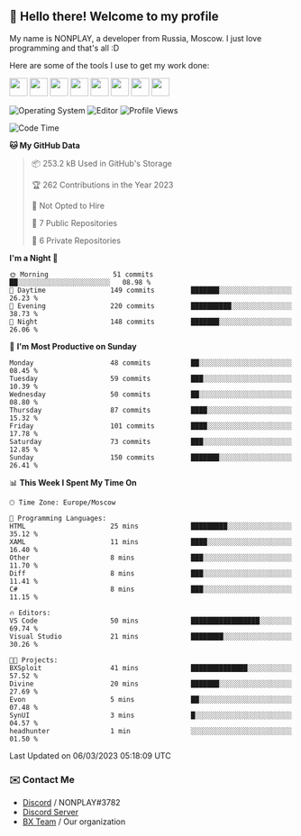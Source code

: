 ## :wave: Hello there! Welcome to my profile

My name is NONPLAY, a developer from Russia, Moscow. I just love programming and that's all :D

Here are some of the tools I use to get my work done:

<kbd><img height="32" src="https://img.icons8.com/color/2x/visual-studio-code-2019.png"></kbd>
<kbd><img height="32" src="https://img.icons8.com/color/2x/linux.png"></kbd>
<kbd><img height="32" src="https://img.icons8.com/fluent/2x/console.png"></kbd>
<kbd><img height="32" src="https://img.icons8.com/color/2x/open-source.png"></kbd>
<kbd><img height="32" src="https://img.icons8.com/color/2x/git.png"></kbd>
<kbd><img height="32" src="https://img.icons8.com/color/2x/nginx.png"></kbd>
<a href="?#gh-light-mode-only"><kbd><img height="32" src="https://img.icons8.com/metro/2x/mysql.png"></kbd></a>
<a href="?#gh-dark-mode-only"><kbd><img height="32" src="https://img.icons8.com/FFFFFF/metro/2x/mysql.png"></kbd></a>

![Operating System](https://img.shields.io/badge/OS-Windows%2010%20Pro-informational?style=for-the-badge&logo=Windows&logoColor=white&color=007ec6)
![Editor](https://img.shields.io/badge/Editor-VS%20Code-informational?style=for-the-badge&logo=Visual%20Studio%20Code&logoColor=white&color=007ec6)
![Profile Views](https://komarev.com/ghpvc/?username=NONPLAYT&color=blue&style=for-the-badge)

<!--START_SECTION:waka-->
![Code Time](http://img.shields.io/badge/Code%20Time-77%20hrs%2049%20mins-blue)

**🐱 My GitHub Data** 

> 📦 253.2 kB Used in GitHub's Storage 
 > 
> 🏆 262 Contributions in the Year 2023
 > 
> 🚫 Not Opted to Hire
 > 
> 📜 7 Public Repositories 
 > 
> 🔑 6 Private Repositories 
 > 
**I'm a Night 🦉** 

```text
🌞 Morning                51 commits          ██░░░░░░░░░░░░░░░░░░░░░░░   08.98 % 
🌆 Daytime                149 commits         ███████░░░░░░░░░░░░░░░░░░   26.23 % 
🌃 Evening                220 commits         ██████████░░░░░░░░░░░░░░░   38.73 % 
🌙 Night                  148 commits         ███████░░░░░░░░░░░░░░░░░░   26.06 % 
```
📅 **I'm Most Productive on Sunday** 

```text
Monday                   48 commits          ██░░░░░░░░░░░░░░░░░░░░░░░   08.45 % 
Tuesday                  59 commits          ███░░░░░░░░░░░░░░░░░░░░░░   10.39 % 
Wednesday                50 commits          ██░░░░░░░░░░░░░░░░░░░░░░░   08.80 % 
Thursday                 87 commits          ████░░░░░░░░░░░░░░░░░░░░░   15.32 % 
Friday                   101 commits         ████░░░░░░░░░░░░░░░░░░░░░   17.78 % 
Saturday                 73 commits          ███░░░░░░░░░░░░░░░░░░░░░░   12.85 % 
Sunday                   150 commits         ███████░░░░░░░░░░░░░░░░░░   26.41 % 
```


📊 **This Week I Spent My Time On** 

```text
🕑︎ Time Zone: Europe/Moscow

💬 Programming Languages: 
HTML                     25 mins             █████████░░░░░░░░░░░░░░░░   35.12 % 
XAML                     11 mins             ████░░░░░░░░░░░░░░░░░░░░░   16.40 % 
Other                    8 mins              ███░░░░░░░░░░░░░░░░░░░░░░   11.70 % 
Diff                     8 mins              ███░░░░░░░░░░░░░░░░░░░░░░   11.41 % 
C#                       8 mins              ███░░░░░░░░░░░░░░░░░░░░░░   11.15 % 

🔥 Editors: 
VS Code                  50 mins             █████████████████░░░░░░░░   69.74 % 
Visual Studio            21 mins             ████████░░░░░░░░░░░░░░░░░   30.26 % 

🐱‍💻 Projects: 
BXSploit                 41 mins             ██████████████░░░░░░░░░░░   57.52 % 
Divine                   20 mins             ███████░░░░░░░░░░░░░░░░░░   27.69 % 
Evon                     5 mins              ██░░░░░░░░░░░░░░░░░░░░░░░   07.48 % 
SynUI                    3 mins              █░░░░░░░░░░░░░░░░░░░░░░░░   04.57 % 
headhunter               1 min               ░░░░░░░░░░░░░░░░░░░░░░░░░   01.50 % 
```


 Last Updated on 06/03/2023 05:18:09 UTC
<!--END_SECTION:waka-->

### ✉️ Contact Me

- [Discord](https://discord.com/users/597087584090587177) / NONPLAY#3782
- [Discord Server](https://discord.gg/p7cxhw7E2M)
- [BX Team](https://github.com/BX-Team) / Our organization
